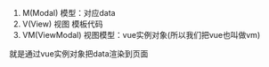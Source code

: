 1. M(Modal) 模型：对应data
2. V(View)  视图  模板代码
3. VM(ViewModal) 视图模型：vue实例对象(所以我们把vue也叫做vm)

就是通过vue实例对象把data渲染到页面